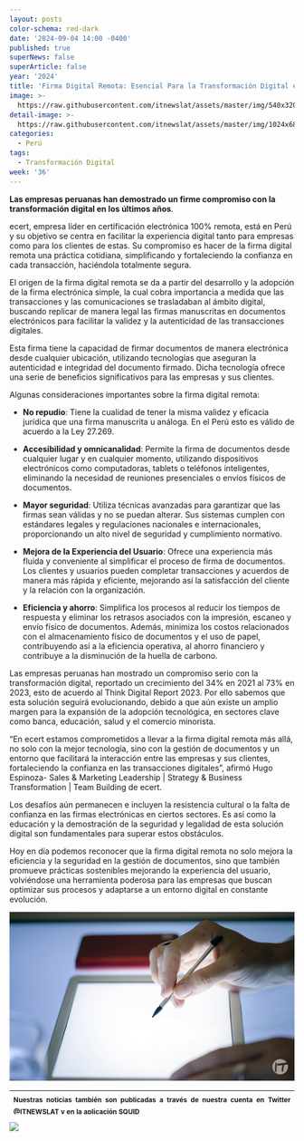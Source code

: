 ```yaml
---
layout: posts
color-schema: red-dark
date: '2024-09-04 14:00 -0400'
published: true
superNews: false
superArticle: false
year: '2024'
title: 'Firma Digital Remota: Esencial Para la Transformación Digital en Perú'
image: >-
  https://raw.githubusercontent.com/itnewslat/assets/master/img/540x320/Firma-Electronica-p.jpg
detail-image: >-
  https://raw.githubusercontent.com/itnewslat/assets/master/img/1024x680/Firma-Electronica-g.jpg
categories:
  - Perú
tags:
  - Transformación Digital
week: '36'
---
```

**Las empresas peruanas han demostrado un firme compromiso con la transformación digital en los últimos años**.

ecert, empresa líder en certificación electrónica 100% remota, está en Perú y su objetivo se centra en facilitar la experiencia digital tanto para empresas como para los clientes de estas. Su compromiso es hacer de la firma digital remota una práctica cotidiana, simplificando y fortaleciendo la confianza en cada transacción, haciéndola totalmente segura.

El origen de la firma digital remota se da a partir del desarrollo y la adopción de la firma electrónica simple, la cual cobra importancia a medida que las transacciones y las comunicaciones se trasladaban al ámbito digital, buscando replicar de manera legal las firmas manuscritas en documentos electrónicos para facilitar la validez y la autenticidad de las transacciones digitales.

Esta firma tiene la capacidad de firmar documentos de manera electrónica desde cualquier ubicación, utilizando tecnologías que aseguran la autenticidad e integridad del documento firmado. Dicha tecnología ofrece una serie de beneficios significativos para las empresas y sus clientes.

Algunas consideraciones importantes sobre la firma digital remota:

- **No repudio**: Tiene la cualidad de tener la misma validez y eficacia jurídica que una firma manuscrita u análoga. En el Perú esto es válido de acuerdo a la Ley 27.269.
 
- **Accesibilidad y omnicanalidad**: Permite la firma de documentos desde cualquier lugar y en cualquier momento, utilizando dispositivos electrónicos como computadoras, tablets o teléfonos inteligentes,  eliminando la necesidad de reuniones presenciales o envíos físicos de documentos.
 
- **Mayor seguridad**: Utiliza técnicas avanzadas para garantizar que las firmas sean válidas y no se puedan alterar. Sus sistemas cumplen con estándares legales y regulaciones nacionales e internacionales, proporcionando un alto nivel de seguridad y cumplimiento normativo.
 
- **Mejora de la Experiencia del Usuario**: Ofrece una experiencia más fluida y conveniente al simplificar el proceso de firma de documentos. Los clientes y usuarios pueden completar transacciones y acuerdos de manera más rápida y eficiente, mejorando así la satisfacción del cliente y la relación con la organización.

- **Eficiencia y ahorro**: Simplifica los procesos al reducir los tiempos de respuesta y eliminar los retrasos asociados con la impresión, escaneo y envío físico de documentos. Además, minimiza los costos relacionados con el almacenamiento físico de documentos y el uso de papel, contribuyendo así a la eficiencia operativa, al ahorro financiero y contribuye a la disminución de la huella de carbono.

Las empresas peruanas han mostrado un compromiso serio con la transformación digital, reportado un crecimiento del 34% en 2021 al 73% en 2023, esto de acuerdo al Think Digital Report 2023. Por ello sabemos que esta solución seguirá evolucionando, debido a que aún existe un amplio margen para la expansión de la adopción tecnológica, en sectores clave como banca, educación, salud y el comercio minorista.

“En ecert estamos comprometidos a llevar a la firma digital remota más allá, no solo con la mejor tecnología, sino con la gestión de documentos y un entorno que facilitará la interacción entre las empresas y sus clientes, fortaleciendo la confianza en las transacciones digitales”, afirmó Hugo Espinoza- Sales & Marketing Leadership | Strategy & Business Transformation | Team Building de ecert.

Los desafíos aún permanecen e incluyen la resistencia cultural o la falta de confianza en las firmas electrónicas en ciertos sectores. Es así como la educación y la demostración de la seguridad y legalidad de esta solución digital son fundamentales para superar estos obstáculos.

Hoy en día podemos reconocer que la firma digital remota no solo mejora la eficiencia y la seguridad en la gestión de documentos, sino que también promueve prácticas sostenibles mejorando la experiencia del usuario, volviéndose una herramienta poderosa para las empresas que buscan optimizar sus procesos y adaptarse a un entorno digital en constante evolución.

![](https://raw.githubusercontent.com/itnewslat/assets/master/img/540x320/Firma-Electronica-p.jpg)

<table style="height: 42px;" width="569">
<tbody>
<tr>
<td style="text-align: justify;"><sub><strong>Nuestras noticias también son publicadas a través de nuestra cuenta en Twitter <a href="https://twitter.com/itnewslat?lang=es">@ITNEWSLAT</a> y en la aplicación <a href="https://squidapp.co/en/">SQUID</a></strong></sub></td>
</tr>
</tbody>
</table>

<img src="https://tracker.metricool.com/c3po.jpg?hash=56f88a41e39ab42c063cc51676587a04"/>